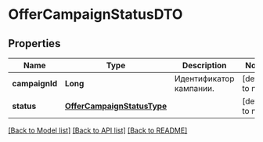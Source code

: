 # OfferCampaignStatusDTO
## Properties

| Name | Type | Description | Notes |
|------------ | ------------- | ------------- | -------------|
| **campaignId** | **Long** | Идентификатор кампании.  | [default to null] |
| **status** | [**OfferCampaignStatusType**](OfferCampaignStatusType.md) |  | [default to null] |

[[Back to Model list]](../README.md#documentation-for-models) [[Back to API list]](../README.md#documentation-for-api-endpoints) [[Back to README]](../README.md)

